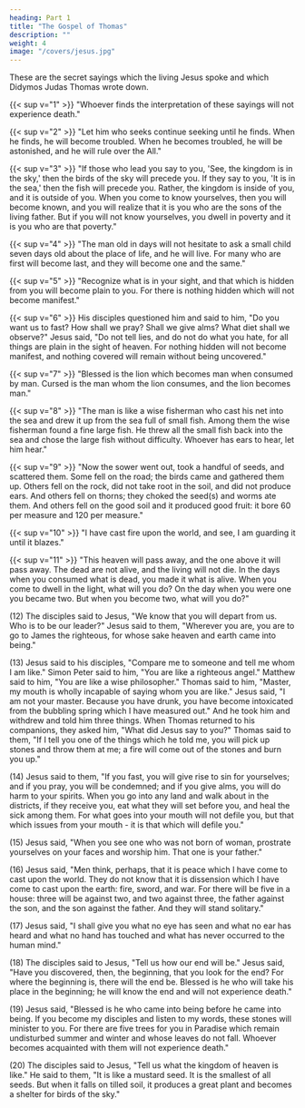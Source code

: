 ```yaml
---
heading: Part 1
title: "The Gospel of Thomas" 
description: ""
weight: 4
image: "/covers/jesus.jpg"
---
```



<!-- Gospel of Thomas
(Translated by Thomas O. Lambdin) -->

These are the secret sayings which the living Jesus spoke and which Didymos Judas Thomas wrote down.

{{< sup v="1" >}} "Whoever finds the interpretation of these sayings will not experience death."

{{< sup v="2" >}} "Let him who seeks continue seeking until he finds. When he finds, he will become troubled. When he becomes troubled, he will be astonished, and he will rule over the All."

{{< sup v="3" >}} "If those who lead you say to you, 'See, the kingdom is in the sky,' then the
birds of the sky will precede you. If they say to you, 'It is in the sea,' then the fish will
precede you. Rather, the kingdom is inside of you, and it is outside of you. When you
come to know yourselves, then you will become known, and you will realize that it is you
who are the sons of the living father. But if you will not know yourselves, you dwell in
poverty and it is you who are that poverty."

{{< sup v="4" >}} "The man old in days will not hesitate to ask a small child seven days old
about the place of life, and he will live. For many who are first will become last, and they
will become one and the same."

{{< sup v="5" >}} "Recognize what is in your sight, and that which is hidden from you will
become plain to you. For there is nothing hidden which will not become manifest."

{{< sup v="6" >}} His disciples questioned him and said to him, "Do you want us to fast? How shall we
pray? Shall we give alms? What diet shall we observe?"
Jesus said, "Do not tell lies, and do not do what you hate, for all things are plain in the
sight of heaven. For nothing hidden will not become manifest, and nothing covered will
remain without being uncovered."

{{< sup v="7" >}} "Blessed is the lion which becomes man when consumed by man. Cursed is the man whom the lion consumes, and the lion becomes man."

{{< sup v="8" >}} "The man is like a wise fisherman who cast his net into the sea and drew it up from the sea full of small fish. Among them the wise fisherman found a fine large fish. He threw all the small fish back into the sea and chose the large fish without difficulty. Whoever has ears to hear, let him hear."

{{< sup v="9" >}} "Now the sower went out, took a handful of seeds, and scattered them. Some fell on the road; the birds came and gathered them up. Others fell on the rock, did not take root in the soil, and did not produce ears. And others fell on thorns; they choked the seed(s) and worms ate them. And others fell on the good soil and it produced good fruit: it bore 60 per measure and 120 per measure."

{{< sup v="10" >}} "I have cast fire upon the world, and see, I am guarding it until it blazes."

{{< sup v="11" >}} "This heaven will pass away, and the one above it will pass away. The dead are not alive, and the living will not die. In the days when you consumed what is dead, you made it what is alive. When you come to dwell in the light, what will you do? On the day when you were one you became two. But when you become two, what will you do?"

(12) The disciples said to Jesus, "We know that you will depart from us. Who is to be our
leader?"
Jesus said to them, "Wherever you are, you are to go to James the righteous, for whose
sake heaven and earth came into being."

(13) Jesus said to his disciples, "Compare me to someone and tell me whom I am like."
Simon Peter said to him, "You are like a righteous angel."
Matthew said to him, "You are like a wise philosopher."
Thomas said to him, "Master, my mouth is wholly incapable of saying whom you are
like."
Jesus said, "I am not your master. Because you have drunk, you have become intoxicated
from the bubbling spring which I have measured out."
And he took him and withdrew and told him three things. When Thomas returned to his
companions, they asked him, "What did Jesus say to you?"
Thomas said to them, "If I tell you one of the things which he told me, you will pick up
stones and throw them at me; a fire will come out of the stones and burn you up."

(14) Jesus said to them, "If you fast, you will give rise to sin for yourselves; and if you
pray, you will be condemned; and if you give alms, you will do harm to your spirits.
When you go into any land and walk about in the districts, if they receive you, eat what
they will set before you, and heal the sick among them. For what goes into your mouth
will not defile you, but that which issues from your mouth - it is that which will defile
you."

(15) Jesus said, "When you see one who was not born of woman, prostrate yourselves on
your faces and worship him. That one is your father."

(16) Jesus said, "Men think, perhaps, that it is peace which I have come to cast upon the
world. They do not know that it is dissension which I have come to cast upon the earth:
fire, sword, and war. For there will be five in a house: three will be against two, and two
against three, the father against the son, and the son against the father. And they will
stand solitary."

(17) Jesus said, "I shall give you what no eye has seen and what no ear has heard and
what no hand has touched and what has never occurred to the human mind."

(18) The disciples said to Jesus, "Tell us how our end will be."
Jesus said, "Have you discovered, then, the beginning, that you look for the end? For
where the beginning is, there will the end be. Blessed is he who will take his place in the
beginning; he will know the end and will not experience death."

(19) Jesus said, "Blessed is he who came into being before he came into being. If you
become my disciples and listen to my words, these stones will minister to you. For there
are five trees for you in Paradise which remain undisturbed summer and winter and
whose leaves do not fall. Whoever becomes acquainted with them will not experience
death."

(20) The disciples said to Jesus, "Tell us what the kingdom of heaven is like."
He said to them, "It is like a mustard seed. It is the smallest of all seeds. But when it falls
on tilled soil, it produces a great plant and becomes a shelter for birds of the sky."

